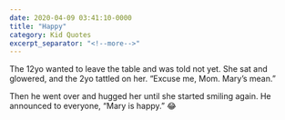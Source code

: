 ```yaml
---
date: 2020-04-09 03:41:10-0000
title: "Happy"
category: Kid Quotes
excerpt_separator: "<!--more-->"
---
```


The 12yo wanted to leave the table and was told not yet. She sat and glowered, and the 2yo tattled on her. “Excuse me, Mom. Mary’s mean.”

Then he went over and hugged her until she started smiling again. He announced to everyone, “Mary is happy.” 😂
<!--more-->
